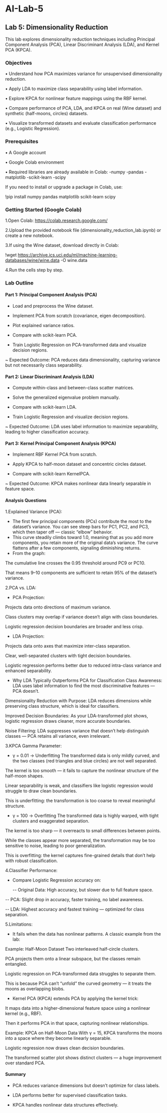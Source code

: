 # AI-Lab-5
## Lab 5: Dimensionality Reduction
This lab explores dimensionality reduction techniques including Principal Component Analysis (PCA), Linear Discriminant Analysis (LDA), and Kernel PCA (KPCA).

### Objectives
• Understand how PCA maximizes variance for unsupervised dimensionality reduction.

• Apply LDA to maximize class separability using label information.

• Explore KPCA for nonlinear feature mappings using the RBF kernel.

• Compare performance of PCA, LDA, and KPCA on real (Wine dataset) and synthetic (half-moons, circles) datasets.

• Visualize transformed datasets and evaluate classification performance (e.g., Logistic Regression).
### Prerequisites
• A Google account

• Google Colab environment

• Required libraries are already available in Colab:
-numpy
-pandas
-matplotlib
-scikit-learn
-scipy

If you need to install or upgrade a package in Colab, use:

!pip install numpy pandas matplotlib scikit-learn scipy
### Getting Started (Google Colab)

1.Open Colab: https://colab.research.google.com/

2.Upload the provided notebook file (dimensionality_reduction_lab.ipynb) or create a new notebook.

3.If using the Wine dataset, download directly in Colab:

!wget https://archive.ics.uci.edu/ml/machine-learning-databases/wine/wine.data -O wine.data


4.Run the cells step by step.

### Lab Outline
#### Part 1: Principal Component Analysis (PCA)

- Load and preprocess the Wine dataset.

- Implement PCA from scratch (covariance, eigen decomposition).

- Plot explained variance ratios.

- Compare with scikit-learn PCA.

- Train Logistic Regression on PCA-transformed data and visualize decision regions.

~ Expected Outcome: PCA reduces data dimensionality, capturing variance but not necessarily class separability.

#### Part 2: Linear Discriminant Analysis (LDA)

- Compute within-class and between-class scatter matrices.

- Solve the generalized eigenvalue problem manually.

- Compare with scikit-learn LDA.

- Train Logistic Regression and visualize decision regions.

~ Expected Outcome: LDA uses label information to maximize separability, leading to higher classification accuracy.

#### Part 3: Kernel Principal Component Analysis (KPCA)

- Implement RBF Kernel PCA from scratch.

- Apply KPCA to half-moon dataset and concentric circles dataset.

- Compare with scikit-learn KernelPCA.

~ Expected Outcome: KPCA makes nonlinear data linearly separable in feature space.

#### Analysis Questions

1.Explained Variance (PCA):

- The first few principal components (PCs) contribute the most to the dataset’s variance. You can see steep bars for PC1, PC2, and PC3, which then taper off — classic “elbow” behavior.
- This curve steadily climbs toward 1.0, meaning that as you add more components, you retain more of the original data’s variance. The curve flattens after a few components, signaling diminishing returns.
- From the graph:

The cumulative line crosses the 0.95 threshold around PC9 or PC10.

That means 9–10 components are sufficient to retain 95% of the dataset’s variance.

2.PCA vs. LDA:

- PCA Projection:

Projects data onto directions of maximum variance.

Class clusters may overlap if variance doesn’t align with class boundaries.

Logistic regression decision boundaries are broader and less crisp.

- LDA Projection:

Projects data onto axes that maximize inter-class separation.

Clear, well-separated clusters with tight decision boundaries.

Logistic regression performs better due to reduced intra-class variance and enhanced separability.

-   Why LDA Typically Outperforms PCA for Classification
Class Awareness: LDA uses label information to find the most discriminative features — PCA doesn’t.

Dimensionality Reduction with Purpose: LDA reduces dimensions while preserving class structure, which is ideal for classifiers.

Improved Decision Boundaries: As your LDA-transformed plot shows, logistic regression draws cleaner, more accurate boundaries.

Noise Filtering: LDA suppresses variance that doesn’t help distinguish classes — PCA retains all variance, even irrelevant.

3.KPCA Gamma Parameter:

- γ = 0.01 → Underfitting
The transformed data is only mildly curved, and the two classes (red triangles and blue circles) are not well separated.

The kernel is too smooth — it fails to capture the nonlinear structure of the half-moon shapes.

Linear separability is weak, and classifiers like logistic regression would struggle to draw clean boundaries.

This is underfitting: the transformation is too coarse to reveal meaningful structure.

- γ = 100 → Overfitting
The transformed data is highly warped, with tight clusters and exaggerated separation.

The kernel is too sharp — it overreacts to small differences between points.

While the classes appear more separated, the transformation may be too sensitive to noise, leading to poor generalization.

This is overfitting: the kernel captures fine-grained details that don’t help with robust classification.

4.Classifier Performance:

- Compare Logistic Regression accuracy on:

  -- Original Data: High accuracy, but slower due to full feature space.

-- PCA: Slight drop in accuracy, faster training, no label awareness.

-- LDA: Highest accuracy and fastest training — optimized for class separation.

5.Limitations:

- It fails when the data has nonlinear patterns. A classic example from the lab:

Example: Half-Moon Dataset
Two interleaved half-circle clusters.

PCA projects them onto a linear subspace, but the classes remain entangled.

Logistic regression on PCA-transformed data struggles to separate them.

This is because PCA can’t “unfold” the curved geometry — it treats the moons as overlapping blobs.

- Kernel PCA (KPCA) extends PCA by applying the kernel trick:

It maps data into a higher-dimensional feature space using a nonlinear kernel (e.g., RBF).

Then it performs PCA in that space, capturing nonlinear relationships.

Example: KPCA on Half-Moon Data
With γ = 15, KPCA transforms the moons into a space where they become linearly separable.

Logistic regression now draws clean decision boundaries.

The transformed scatter plot shows distinct clusters — a huge improvement over standard PCA.

#### Summary

- PCA reduces variance dimensions but doesn’t optimize for class labels.

- LDA performs better for supervised classification tasks.

- KPCA handles nonlinear data structures effectively.
